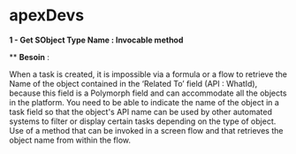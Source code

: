 # apexDevs

**1 - Get SObject Type Name : Invocable method**

**    **Besoin** :

  When a task is created, it is impossible via a formula or a flow to retrieve the Name of the object contained in the ‘Related To’ field (API :
  WhatId), because this field is a Polymorph field and can accommodate all the objects in the platform.
  You need to be able to indicate the name of the object in a task field so that the object's API name can be used by other automated systems to filter or
  display certain tasks depending on the type of object.
  Use of a method that can be invoked in a screen flow and that retrieves the object name from within the flow.
